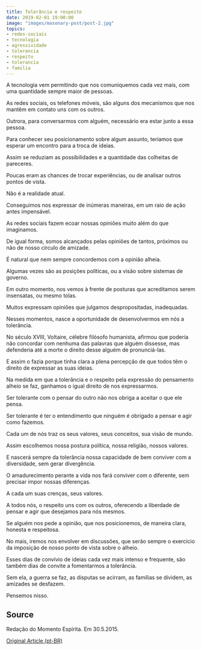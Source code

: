 ```yaml
---
title: Tolerância e respeito
date: 2019-02-01 19:00:00
image: "images/masonary-post/post-2.jpg"
topics: 
- redes-sociais
- tecnologia
- agressividade
- tolerancia
- respeito
- tolerancia
- familia
---
```


A tecnologia vem permitindo que nos comuniquemos cada vez mais, com uma
quantidade sempre maior de pessoas.

As redes sociais, os telefones móveis, são alguns dos mecanismos que nos mantêm
em contato uns com os outros.

Outrora, para conversarmos com alguém, necessário era estar junto a essa
pessoa.

Para conhecer seu posicionamento sobre algum assunto, teríamos que esperar um
encontro para a troca de ideias.

Assim se reduziam as possibilidades e a quantidade das colheitas de pareceres.

Poucas eram as chances de trocar experiências, ou de analisar outros pontos de
vista.

Não é a realidade atual.

Conseguimos nos expressar de inúmeras maneiras, em um raio de ação antes
impensável.

As redes sociais fazem ecoar nossas opiniões muito além do que imaginamos.

De igual forma, somos alcançados pelas opiniões de tantos, próximos ou não de
nosso círculo de amizade.

É natural que nem sempre concordemos com a opinião alheia.

Algumas vezes são as posições políticas, ou a visão sobre sistemas de governo.

Em outro momento, nos vemos à frente de posturas que acreditamos serem
insensatas, ou mesmo tolas.

Muitos expressam opiniões que julgamos despropositadas, inadequadas.

Nesses momentos, nasce a oportunidade de desenvolvermos em nós a tolerância.

No século XVIII, Voltaire, célebre filósofo humanista, afirmou que poderia não
concordar com nenhuma das palavras que alguém dissesse, mas defenderia até a
morte o direito desse alguém de pronunciá-las.

E assim o fazia porque tinha clara a plena percepção de que todos têm o direito
de expressar as suas ideias.

Na medida em que a tolerância e o respeito pela expressão do pensamento alheio
se faz, ganhamos o igual direito de nos expressarmos.

Ser tolerante com o pensar do outro não nos obriga a aceitar o que ele pensa.

Ser tolerante é ter o entendimento que ninguém é obrigado a pensar e agir como
fazemos.

Cada um de nós traz os seus valores, seus conceitos, sua visão de mundo.

Assim escolhemos nossa postura política, nossa religião, nossos valores.

E nascerá sempre da tolerância nossa capacidade de bem conviver com a
diversidade, sem gerar divergência.

O amadurecimento perante a vida nos fará conviver com o diferente, sem precisar
impor nossas diferenças.

A cada um suas crenças, seus valores.

A todos nós, o respeito uns com os outros, oferecendo a liberdade de pensar e
agir que desejamos para nós mesmos.

Se alguém nos pede a opinião, que nos posicionemos, de maneira clara, honesta e
respeitosa.

No mais, iremos nos envolver em discussões, que serão sempre o exercício da
imposição de nosso ponto de vista sobre o alheio.

Esses dias de convívio de ideias cada vez mais intenso e frequente, são também
dias de convite a fomentarmos a tolerância.

Sem ela, a guerra se faz, as disputas se acirram, as famílias se dividem, as
amizades se desfazem.

Pensemos nisso.

## Source
Redação do Momento Espírita.
Em 30.5.2015.


[Original Article (pt-BR)](http://momento.com.br/pt/ler_texto.php?id=4487)
